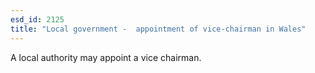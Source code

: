 ```yaml
---
esd_id: 2125
title: "Local government -  appointment of vice-chairman in Wales"
---
```


A local authority may appoint a vice chairman. 

